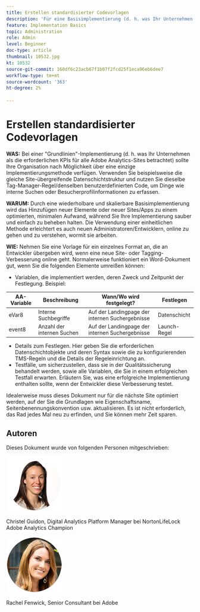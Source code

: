 ```yaml
---
title: Erstellen standardisierter Codevorlagen
description: 'Für eine Basisimplementierung (d. h. was Ihr Unternehmen als die Muss-aufweist KPIs für alle Adobe Analytics-Sites betrachtet) sollte Ihre Organisation nach Möglichkeit über eine einzige Implementierungsmethode verfügen. '
feature: Implementation Basics
topic: Administration
role: Admin
level: Beginner
doc-type: article
thumbnail: 10532.jpg
kt: 10532
source-git-commit: 160df6c23acb67f1b07f2fcd25f1eca96eb6dee7
workflow-type: tm+mt
source-wordcount: '363'
ht-degree: 2%

---
```



# Erstellen standardisierter Codevorlagen

**WAS:** Bei einer &quot;Grundlinien&quot;-Implementierung (d. h. was Ihr Unternehmen als die erforderlichen KPIs für alle Adobe Analytics-Sites betrachtet) sollte Ihre Organisation nach Möglichkeit über eine einzige Implementierungsmethode verfügen. Verwenden Sie beispielsweise die gleiche Site-übergreifende Datenschichtstruktur und nutzen Sie dieselbe Tag-Manager-Regel/denselben benutzerdefinierten Code, um Dinge wie interne Suchen oder Besucherprofilinformationen zu erfassen.

**WARUM:** Durch eine wiederholbare und skalierbare Basisimplementierung wird das Hinzufügen neuer Elemente oder neuer Sites/Apps zu einem optimierten, minimalen Aufwand, während Sie Ihre Implementierung sauber und einfach zu beheben halten. Die Verwendung einer einheitlichen Methode erleichtert es auch neuen Administratoren/Entwicklern, online zu gehen und zu verstehen, wormit sie arbeiten.

**WIE:** Nehmen Sie eine Vorlage für ein einzelnes Format an, die an Entwickler übergeben wird, wenn eine neue Site- oder Tagging-Verbesserung online geht. Normalerweise funktioniert ein Word-Dokument gut, wenn Sie die folgenden Elemente umreißen können:

* Variablen, die implementiert werden, deren Zweck und Zeitpunkt der Festlegung. Beispiel:

| AA-Variable | Beschreibung | Wann/Wo wird festgelegt? | Festlegen |
|--- |--- |--- |--- |
| eVar8 | Interne Suchbegriffe | Auf der Landingpage der internen Suchergebnisse | Datenschicht |
| event8 | Anzahl der internen Suchen | Auf der Landingpage der internen Suchergebnisse | Launch-Regel |

* Details zum Festlegen. Hier geben Sie die erforderlichen Datenschichtobjekte und deren Syntax sowie die zu konfigurierenden TMS-Regeln und die Details der Regeleinrichtung an.
* Testfälle, um sicherzustellen, dass sie in der Qualitätssicherung behandelt werden, sowie alle Variablen, die Sie in einem erfolgreichen Testfall erwarten. Erläutern Sie, was eine erfolgreiche Implementierung enthalten sollte, wenn der Entwickler diese Verbesserung testet.

Idealerweise muss dieses Dokument nur für die nächste Site optimiert werden, auf der Sie die Grundlagen wie Eigenschaftsname, Seitenbenennungskonvention usw. aktualisieren. Es ist nicht erforderlich, das Rad jedes Mal neu zu erfinden, und Sie können mehr Zeit sparen.

## Autoren

Dieses Dokument wurde von folgenden Personen mitgeschrieben:

![Christel Guidon](assets/Christel-Headshot-150.png)

Christel Guidon, Digital Analytics Platform Manager bei NortonLifeLock Adobe Analytics Champion

![Rachel Fenwick](assets/Rachel-Fenwick-150.png)

Rachel Fenwick, Senior Consultant bei Adobe
